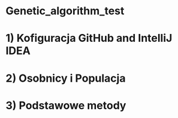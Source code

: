 # Genetic_algorithm_test
# 1) Kofiguracja GitHub and IntelliJ IDEA
# 2) Osobnicy i Populacja
# 3) Podstawowe metody
